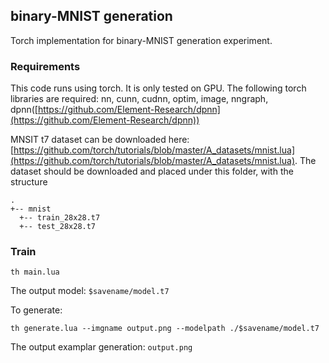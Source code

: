 ## binary-MNIST generation

Torch implementation for binary-MNIST generation experiment.

### Requirements
This code runs using torch. It is only tested on GPU. The following torch libraries are required:
nn, cunn, cudnn, optim, image, nngraph, dpnn([https://github.com/Element-Research/dpnn](https://github.com/Element-Research/dpnn))

MNSIT t7 dataset can be downloaded here: [https://github.com/torch/tutorials/blob/master/A_datasets/mnist.lua](https://github.com/torch/tutorials/blob/master/A_datasets/mnist.lua).
The dataset should be downloaded and placed under this folder, with the structure
```
.
+-- mnist
  +-- train_28x28.t7
  +-- test_28x28.t7
```


### Train
```
th main.lua
```

The output model: `$savename/model.t7`

To generate:
```
th generate.lua --imgname output.png --modelpath ./$savename/model.t7
```
The output examplar generation: `output.png`

